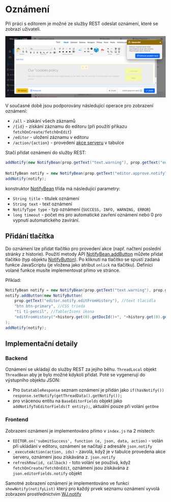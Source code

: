# Oznámení

Při práci s editorem je možné ze služby REST odeslat oznámení, které se zobrazí uživateli.

![](notify.png)

V současné době jsou podporovány následující operace pro zobrazení oznámení:
- `/all` - získání všech záznamů
- `/{id}` - získání záznamu do editoru (při použití příkazu `fetchOnCreate/fetchOnEdit`)
- `/editor` - uložení záznamu v editoru
- `/action/{action}` - provedení [akce serveru](../datatables/README.md#tlačítko-pro-provedení-akce-serveru) v tabulce

Stačí přidat oznámení do služby REST:

```java
addNotify(new NotifyBean(prop.getText("text.warning"), prop.getText("editor.notify.checkHistory"), NotifyBean.NotifyType.WARNING, 15000));

NotifyBean notify = new NotifyBean(prop.getText("editor.approve.notifyTitle"), getProp().getText("editor.approveRequestGet")+": "+notifyText, NotifyBean.NotifyType.INFO, 60000);
addNotify(notify);
```

konstruktor [NotifyBean](../../../javadoc/sk/iway/iwcm/system/datatable/NotifyBean.html) třída má následující parametry:
- `String title` - titulek oznámení
- `String text` - text oznámení
- `NotifyType type` - typ oznámení (`SUCCESS, INFO, WARNING, ERROR`)
- `long timeout` - počet ms pro automatické zavření oznámení nebo 0 pro vypnutí automatického zavírání.

## Přidání tlačítka

Do oznámení lze přidat tlačítko pro provedení akce (např. načtení poslední stránky z historie). Použití metody API [NotifyBean.addButton](../../../javadoc/sk/iway/iwcm/system/datatable/NotifyBean.html) můžete přidat tlačítko (typ objektu [NotifyButton](../../../javadoc/sk/iway/iwcm/system/datatable/NotifyButton.html)). Po kliknutí na tlačítko se spustí zadaná funkce JavaScriptu (je vložena jako atribut `onlick` na tlačítku). Definici volané funkce musíte implementovat přímo ve stránce.

Příklad:

```java
NotifyBean notify = new NotifyBean(prop.getText("text.warning"), prop.getText("editor.notify.checkHistory"), NotifyBean.NotifyType.WARNING, 15000);
notify.addButton(new NotifyButton(
    prop.getText("editor.notify.editFromHistory"), //text tlacidla
    "btn btn-primary", //CSS trieda
    "ti ti-pencil", //TablerIcons ikona
    "editFromHistory("+history.get(0).getDocId()+", "+history.get(0).getHistoryId()+")") //onclick funkcia
);
addNotify(notify);
```

## Implementační detaily

### Backend

Oznámení se ukládají do služby REST za jejího běhu. `ThreadLocal` objekt `ThreadBean` aby je bylo možné kdykoli přidat. Poté se vygenerují do výstupního objektu JSON:
- Pro `DatatableResponse` seznam oznámení je přidán jako `if(hasNotify()) response.setNotify(getThreadData().getNotify());`
- pro vrácenou entitu na `BaseEditorFields` objekt jako `addNotifyToEditorFields(T entity);`, aktuální pouze při volání `getOne`

### Frontend

Zobrazení oznámení je implementováno přímo v `index.js` na 2 místech:
- `EDITOR.on('submitSuccess', function (e, json, data, action)` - volán při ukládání v editoru, oznámení se načítají z adresáře `json.notify`
- `_executeAction(action, ids)` - zavolá, když je v tabulce provedena akce serveru, oznámení jsou získávána z. `json.notify`
- `refreshRow(id, callback)` - toto volání se používá, když `fetchOnCreate/fetchOnEdit`, oznámení jsou získávána z `json.editorFields.notify` objekt

Samotné zobrazení oznámení je implementováno ve funkci `showNotify(notifyList)` který pro každý prvek seznamu oznámení vyvolá zobrazení prostřednictvím [WJ.notify](../frameworks/webjetjs.md#oznámení)
